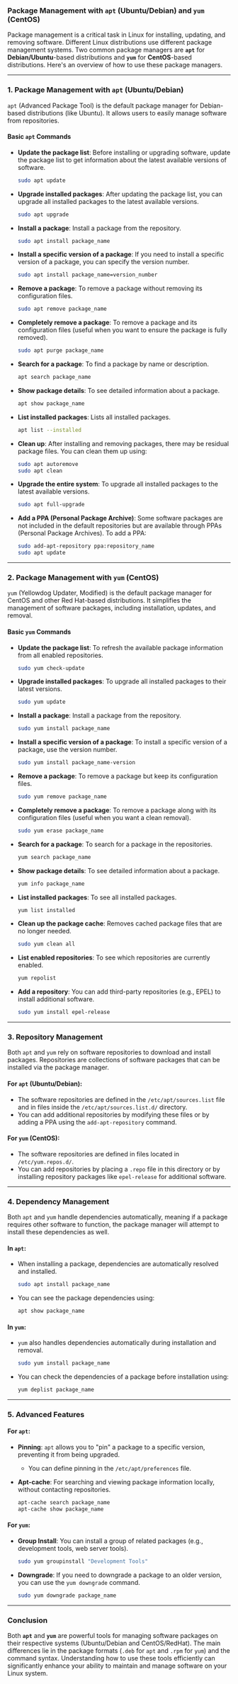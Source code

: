 ### **Package Management with `apt` (Ubuntu/Debian) and `yum` (CentOS)**

Package management is a critical task in Linux for installing, updating, and removing software. Different Linux distributions use different package management systems. Two common package managers are **`apt`** for **Debian/Ubuntu**-based distributions and **`yum`** for **CentOS**-based distributions. Here's an overview of how to use these package managers.

---

### **1. Package Management with `apt` (Ubuntu/Debian)**

`apt` (Advanced Package Tool) is the default package manager for Debian-based distributions (like Ubuntu). It allows users to easily manage software from repositories.

#### **Basic `apt` Commands**

- **Update the package list**: Before installing or upgrading software, update the package list to get information about the latest available versions of software.
   ```bash
   sudo apt update
   ```

- **Upgrade installed packages**: After updating the package list, you can upgrade all installed packages to the latest available versions.
   ```bash
   sudo apt upgrade
   ```

- **Install a package**: Install a package from the repository.
   ```bash
   sudo apt install package_name
   ```

- **Install a specific version of a package**: If you need to install a specific version of a package, you can specify the version number.
   ```bash
   sudo apt install package_name=version_number
   ```

- **Remove a package**: To remove a package without removing its configuration files.
   ```bash
   sudo apt remove package_name
   ```

- **Completely remove a package**: To remove a package and its configuration files (useful when you want to ensure the package is fully removed).
   ```bash
   sudo apt purge package_name
   ```

- **Search for a package**: To find a package by name or description.
   ```bash
   apt search package_name
   ```

- **Show package details**: To see detailed information about a package.
   ```bash
   apt show package_name
   ```

- **List installed packages**: Lists all installed packages.
   ```bash
   apt list --installed
   ```

- **Clean up**: After installing and removing packages, there may be residual package files. You can clean them up using:
   ```bash
   sudo apt autoremove
   sudo apt clean
   ```

- **Upgrade the entire system**: To upgrade all installed packages to the latest available versions.
   ```bash
   sudo apt full-upgrade
   ```

- **Add a PPA (Personal Package Archive)**: Some software packages are not included in the default repositories but are available through PPAs (Personal Package Archives). To add a PPA:
   ```bash
   sudo add-apt-repository ppa:repository_name
   sudo apt update
   ```

---

### **2. Package Management with `yum` (CentOS)**

`yum` (Yellowdog Updater, Modified) is the default package manager for CentOS and other Red Hat-based distributions. It simplifies the management of software packages, including installation, updates, and removal.

#### **Basic `yum` Commands**

- **Update the package list**: To refresh the available package information from all enabled repositories.
   ```bash
   sudo yum check-update
   ```

- **Upgrade installed packages**: To upgrade all installed packages to their latest versions.
   ```bash
   sudo yum update
   ```

- **Install a package**: Install a package from the repository.
   ```bash
   sudo yum install package_name
   ```

- **Install a specific version of a package**: To install a specific version of a package, use the version number.
   ```bash
   sudo yum install package_name-version
   ```

- **Remove a package**: To remove a package but keep its configuration files.
   ```bash
   sudo yum remove package_name
   ```

- **Completely remove a package**: To remove a package along with its configuration files (useful when you want a clean removal).
   ```bash
   sudo yum erase package_name
   ```

- **Search for a package**: To search for a package in the repositories.
   ```bash
   yum search package_name
   ```

- **Show package details**: To see detailed information about a package.
   ```bash
   yum info package_name
   ```

- **List installed packages**: To see all installed packages.
   ```bash
   yum list installed
   ```

- **Clean up the package cache**: Removes cached package files that are no longer needed.
   ```bash
   sudo yum clean all
   ```

- **List enabled repositories**: To see which repositories are currently enabled.
   ```bash
   yum repolist
   ```

- **Add a repository**: You can add third-party repositories (e.g., EPEL) to install additional software.
   ```bash
   sudo yum install epel-release
   ```

---

### **3. Repository Management**

Both `apt` and `yum` rely on software repositories to download and install packages. Repositories are collections of software packages that can be installed via the package manager.

#### **For `apt` (Ubuntu/Debian)**:
- The software repositories are defined in the `/etc/apt/sources.list` file and in files inside the `/etc/apt/sources.list.d/` directory.
- You can add additional repositories by modifying these files or by adding a PPA using the `add-apt-repository` command.

#### **For `yum` (CentOS)**:
- The software repositories are defined in files located in `/etc/yum.repos.d/`.
- You can add repositories by placing a `.repo` file in this directory or by installing repository packages like `epel-release` for additional software.

---

### **4. Dependency Management**

Both `apt` and `yum` handle dependencies automatically, meaning if a package requires other software to function, the package manager will attempt to install these dependencies as well.

#### **In `apt`**:
- When installing a package, dependencies are automatically resolved and installed.
   ```bash
   sudo apt install package_name
   ```

- You can see the package dependencies using:
   ```bash
   apt show package_name
   ```

#### **In `yum`**:
- `yum` also handles dependencies automatically during installation and removal.
   ```bash
   sudo yum install package_name
   ```

- You can check the dependencies of a package before installation using:
   ```bash
   yum deplist package_name
   ```

---

### **5. Advanced Features**

#### **For `apt`**:

- **Pinning**: `apt` allows you to "pin" a package to a specific version, preventing it from being upgraded.
   - You can define pinning in the `/etc/apt/preferences` file.

- **Apt-cache**: For searching and viewing package information locally, without contacting repositories.
   ```bash
   apt-cache search package_name
   apt-cache show package_name
   ```

#### **For `yum`**:

- **Group Install**: You can install a group of related packages (e.g., development tools, web server tools).
   ```bash
   sudo yum groupinstall "Development Tools"
   ```

- **Downgrade**: If you need to downgrade a package to an older version, you can use the `yum downgrade` command.
   ```bash
   sudo yum downgrade package_name
   ```

---

### **Conclusion**

Both **`apt`** and **`yum`** are powerful tools for managing software packages on their respective systems (Ubuntu/Debian and CentOS/RedHat). The main differences lie in the package formats (`.deb` for `apt` and `.rpm` for `yum`) and the command syntax. Understanding how to use these tools efficiently can significantly enhance your ability to maintain and manage software on your Linux system.
